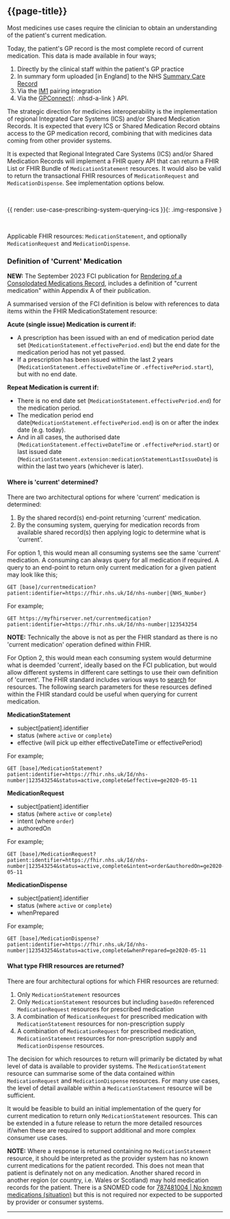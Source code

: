 ## {{page-title}}

Most medicines use cases require the clinician to obtain an understanding of the patient's current medication. 

Today, the patient's GP record is the most complete record of current medication. This data is made available in four ways;

1. Directly by the clinical staff within the patient's GP practice
2. In summary form uploaded [in England] to the NHS [Summary Care Record](https://digital.nhs.uk/services/summary-care-records-scr)
3. Via the [IM1](https://digital.nhs.uk/services/gp-it-futures-systems/im1-pairing-integration) pairing integration
4. Via the [GPConnect](https://digital.nhs.uk/services/gp-connect){: .nhsd-a-link } API.

The strategic direction for medicines interoperability is the implementation of regional Integrated Care Systems (ICS) and/or Shared Medication Records. It is expected that every ICS or Shared Medication Record obtains access to the GP medication record, combining that with medicines data coming from other provider systems.

It is expected that Regional Integrated Care Systems (ICS) and/or Shared Medication Records will implement a FHIR query API that can return a FHIR List or FHIR Bundle of `MedicationStatement` resources. It would also be valid to return the transactional FHIR resources of `MedicationRequest` and `MedicationDispense`. See implementation options below.  

<br />

{{ render: use-case-prescribing-system-querying-ics }}{: .img-responsive }

<br />

Applicable FHIR resources: `MedicationStatement`, and optionally `MedicationRequest` and `MedicationDispense`.

### Definition of 'Current' Medication

<!--<div class="nhsd-a-box nhsd-a-box--bg-light-yellow nhsd-!t-margin-bottom-6 nhsd-t-body">
    <strong>IMPORTANT:</strong> A definition of what is deemed 'current' has been a challenge for healthcare IT for many years. This implementation guidance only provides a suggested approach. Until a national standard a published, accepted and proven, this guidance is of experimental status.
</div>-->
<div class="nhsd-a-box nhsd-a-box--bg-light-yellow nhsd-!t-margin-bottom-6 nhsd-t-body">
    <strong>NEW:</strong> The September 2023 FCI publication for <a href="https://www.bcs.org/media/aepjpxlw/professional-consolidated-medication-record-rendering-guidance-v20-sep-23.pdf">Rendering of a Consolodated Medications Record</a>, includes a definition of "current medication" within Appendix A of their publication.
</div>

A summarised version of the FCI definition is below with references to data items within the FHIR MedicationStatement resource:

**Acute (single issue) Medication is current if:**
- A prescription has been issued with an end of medication period date set (`MedicationStatement.effectivePeriod.end`) but the end date for the medication period has not yet passed.
- If a prescription has been issued within the last 2 years (`MedicationStatement.effectiveDateTime` or `.effectivePeriod.start`), but with no end date.

**Repeat Medication is current if:**
- There is no end date set (`MedicationStatement.effectivePeriod.end`) for the medication period.
- The medication period end date(`MedicationStatement.effectivePeriod.end`) is on or after the index date (e.g. today).
- And in all cases, the authorised date (`MedicationStatement.effectiveDateTime` or `.effectivePeriod.start`) or last issued date (`MedicationStatement.extension:medicationStatementLastIssueDate`) is within the last two years (whichever is later).

#### Where is 'current' determined?

There are two architectural options for where 'current' medication is determined:

1. By the shared record(s) end-point returning 'current' medication. 
2. By the consuming system, querying for medication records from available shared record(s) then applying logic to determine what is 'current'.

For option 1, this would mean all consuming systems see the same 'current' medication. A consuming can always query for all medication if required. A query to an end-point to return only current medication for a given patient may look like this;

```
GET [base]/currentmedication?patient:identifier=https://fhir.nhs.uk/Id/nhs-number|{NHS_Number}
```

For example;

```
GET https://myfhirserver.net/currentmedication?patient:identifier=https://fhir.nhs.uk/Id/nhs-number|123543254
```

<div class="nhsd-a-box nhsd-a-box--bg-light-blue nhsd-!t-margin-bottom-6 nhsd-t-body">
    <strong>NOTE:</strong> Technically the above is not as per the FHIR standard as there is no 'current medication' operation defined within FHIR.
</div>

For Option 2, this would mean each consuming system would deturmine what is deemded 'current', ideally based on the FCI publication, but would allow different systems in different care settings to use their own definition of 'current'. The FHIR standard includes various ways to [search](https://hl7.org/fhir/search.html) for resources. The following search parameters for these resources defined within the FHIR standard could be useful when querying for current medication.

**MedicationStatement**
- subject[patient].identifier
- status (where `active` or `complete`)
- effective (will pick up either effectiveDateTime or effectivePeriod)

For example;

```
GET [base]/MedicationStatement?patient:identifier=https://fhir.nhs.uk/Id/nhs-number|123543254&status=active,complete&effective=ge2020-05-11
```

**MedicationRequest**
- subject[patient].identifier
- status (where `active` or `complete`)
- intent (where `order`) 
- authoredOn

For example;

```
GET [base]/MedicationRequest?patient:identifier=https://fhir.nhs.uk/Id/nhs-number|123543254&status=active,complete&intent=order&authoredOn=ge2020-05-11
```

**MedicationDispense**
- subject[patient].identifier
- status (where `active` or `complete`)
- whenPrepared

For example;

```
GET [base]/MedicationDispense?patient:identifier=https://fhir.nhs.uk/Id/nhs-number|123543254&status=active,complete&whenPrepared=ge2020-05-11
```

#### What type FHIR resources are returned?

There are four architectural options for which FHIR resources are returned:

1. Only `MedicationStatement` resources
2. Only `MedicationStatement` resources but including `basedOn` referenced `MedicationRequest` resources for prescribed medication
3. A combination of `MedicationRequest` for prescribed medication with `MedicationStatement` resources for non-prescription supply
4. A combination of `MedicationRequest` for prescribed medication, `MedicationStatement` resources for non-prescription supply and `MedicationDispense` resources.

The decision for which resources to return will primarily be dictated by what level of data is available to provider systems. The `MedicationStatement` resource can summarise some of the data contained within `MedicationRequest` and `MedicationDispense` resources. For many use cases, the level of detail available within a `MedicationStatement` resource will be sufficient. 

It would be feasible to build an initial implementation of the query for current medication to return only `MedicationStatement` resources. This can be extended in a future release to return the more detailed resources if/when these are required to support additional and more complex consumer use cases.

<div class="nhsd-a-box nhsd-a-box--bg-light-blue nhsd-!t-margin-bottom-6 nhsd-t-body">
    <strong>NOTE:</strong> Where a response is returned containing no <code>MedicationStatement</code> resource, it should be interpreted as the provider system has no known current medications for the patient recorded. This does not mean that patient is definately not on any medication. Another shared record in another region (or country, i.e. Wales or Scotland) may hold medication records for the patient. There is a SNOMED code for  <a href='https://termbrowser.nhs.uk/?perspective=full&conceptId1=787481004'>787481004 | No known medications (situation)</a> but this is not required nor expected to be supported by provider or consumer systems.
</div>

---
